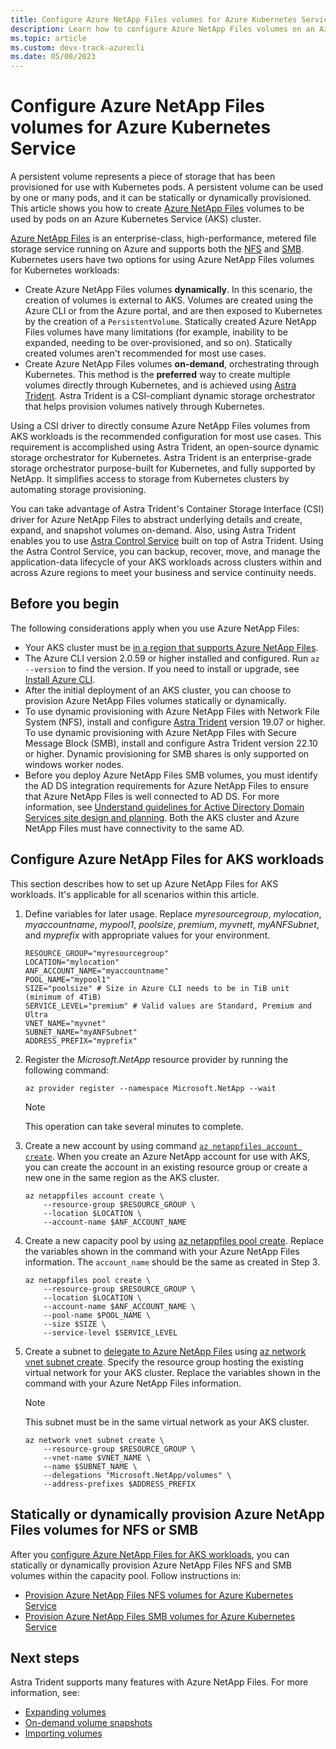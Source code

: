 ```yaml
---
title: Configure Azure NetApp Files volumes for Azure Kubernetes Service
description: Learn how to configure Azure NetApp Files volumes on an Azure Kubernetes Service cluster.
ms.topic: article
ms.custom: devx-track-azurecli
ms.date: 05/08/2023
---
```


# Configure Azure NetApp Files volumes for Azure Kubernetes Service

A persistent volume represents a piece of storage that has been provisioned for use with Kubernetes pods. A persistent volume can be used by one or many pods, and it can be statically or dynamically provisioned. This article shows you how to create [Azure NetApp Files][anf] volumes to be used by pods on an Azure Kubernetes Service (AKS) cluster.

[Azure NetApp Files][anf] is an enterprise-class, high-performance, metered file storage service running on Azure and supports both the [NFS](azure-netapp-files-nfs.md) and [SMB](azure-netapp-files-smb.md). Kubernetes users have two options for using Azure NetApp Files volumes for Kubernetes workloads:

* Create Azure NetApp Files volumes **dynamically**. In this scenario, the creation of volumes is external to AKS. Volumes are created using the Azure CLI or from the Azure portal, and are then exposed to Kubernetes by the creation of a `PersistentVolume`. Statically created Azure NetApp Files volumes have many limitations (for example, inability to be expanded, needing to be over-provisioned, and so on). Statically created volumes aren't recommended for most use cases.
* Create Azure NetApp Files volumes **on-demand**, orchestrating through Kubernetes. This method is the **preferred** way to create multiple volumes directly through Kubernetes, and is achieved using [Astra Trident][astra-trident]. Astra Trident is a CSI-compliant dynamic storage orchestrator that helps provision volumes natively through Kubernetes.

Using a CSI driver to directly consume Azure NetApp Files volumes from AKS workloads is the recommended configuration for most use cases. This requirement is accomplished using Astra Trident, an open-source dynamic storage orchestrator for Kubernetes. Astra Trident is an enterprise-grade storage orchestrator purpose-built for Kubernetes, and fully supported by NetApp. It simplifies access to storage from Kubernetes clusters by automating storage provisioning.

You can take advantage of Astra Trident's Container Storage Interface (CSI) driver for Azure NetApp Files to abstract underlying details and create, expand, and snapshot volumes on-demand. Also, using Astra Trident enables you to use [Astra Control Service][astra-control-service] built on top of Astra Trident. Using the Astra Control Service, you can backup, recover, move, and manage the application-data lifecycle of your AKS workloads across clusters within and across Azure regions to meet your business and service continuity needs.

## Before you begin

The following considerations apply when you use Azure NetApp Files:

* Your AKS cluster must be [in a region that supports Azure NetApp Files][anf-regions].
* The Azure CLI version 2.0.59 or higher installed and configured. Run `az --version` to find the version. If you need to install or upgrade, see [Install Azure CLI][install-azure-cli].
* After the initial deployment of an AKS cluster, you can choose to provision Azure NetApp Files volumes statically or dynamically.
* To use dynamic provisioning with Azure NetApp Files with Network File System (NFS), install and configure [Astra Trident][astra-trident] version 19.07 or higher. To use dynamic provisioning with Azure NetApp Files with Secure Message Block (SMB), install and configure Astra Trident version 22.10 or higher. Dynamic provisioning for SMB shares is only supported on windows worker nodes.
* Before you deploy Azure NetApp Files SMB volumes, you must identify the AD DS integration requirements for Azure NetApp Files to ensure that Azure NetApp Files is well connected to AD DS. For more information, see [Understand guidelines for Active Directory Domain Services site design and planning](../azure-netapp-files/understand-guidelines-active-directory-domain-service-site.md). Both the AKS cluster and Azure NetApp Files must have connectivity to the same AD. 

## Configure Azure NetApp Files for AKS workloads

This section describes how to set up Azure NetApp Files for AKS workloads. It's applicable for all scenarios within this article. 

1. Define variables for later usage. Replace *myresourcegroup*, *mylocation*, *myaccountname*, *mypool1*, *poolsize*, *premium*, *myvnett*, *myANFSubnet*, and *myprefix* with appropriate values for your environment.

    ```azurecli-interactive
    RESOURCE_GROUP="myresourcegroup"
    LOCATION="mylocation"
    ANF_ACCOUNT_NAME="myaccountname"
    POOL_NAME="mypool1"
    SIZE="poolsize" # Size in Azure CLI needs to be in TiB unit (minimum of 4TiB)
    SERVICE_LEVEL="premium" # Valid values are Standard, Premium and Ultra
    VNET_NAME="myvnet"
    SUBNET_NAME="myANFSubnet"
    ADDRESS_PREFIX="myprefix"
    ```
    
2. Register the *Microsoft.NetApp* resource provider by running the following command:

    ```azurecli-interactive
    az provider register --namespace Microsoft.NetApp --wait
    ```

    > [!NOTE]
    > This operation can take several minutes to complete.

3. Create a new account by using command [`az netappfiles account create`](/cli/azure/netappfiles/account#az-netappfiles-account-create). When you create an Azure NetApp account for use with AKS, you can create the account in an existing resource group or create a new one in the same region as the AKS cluster.

    ```azurecli-interactive
    az netappfiles account create \
        --resource-group $RESOURCE_GROUP \
        --location $LOCATION \
        --account-name $ANF_ACCOUNT_NAME
    ```

4. Create a new capacity pool by using [az netappfiles pool create][az-netappfiles-pool-create]. Replace the variables shown in the command with your Azure NetApp Files information. The `account_name` should be the same as created in Step 3.

    ```azurecli-interactive
    az netappfiles pool create \
        --resource-group $RESOURCE_GROUP \
        --location $LOCATION \
        --account-name $ANF_ACCOUNT_NAME \
        --pool-name $POOL_NAME \
        --size $SIZE \
        --service-level $SERVICE_LEVEL
    ```

5. Create a subnet to [delegate to Azure NetApp Files][anf-delegate-subnet] using [az network vnet subnet create][az-network-vnet-subnet-create]. Specify the resource group hosting the existing virtual network for your AKS cluster. Replace the variables shown in the command with your Azure NetApp Files information. 

    > [!NOTE]
    > This subnet must be in the same virtual network as your AKS cluster.

    ```azurecli-interactive
    az network vnet subnet create \
        --resource-group $RESOURCE_GROUP \
        --vnet-name $VNET_NAME \
        --name $SUBNET_NAME \
        --delegations "Microsoft.NetApp/volumes" \
        --address-prefixes $ADDRESS_PREFIX
    ```

## Statically or dynamically provision Azure NetApp Files volumes for NFS or SMB

After you [configure Azure NetApp Files for AKS workloads](#configure-azure-netapp-files-for-aks-workloads), you can statically or dynamically provision Azure NetApp Files NFS and SMB volumes within the capacity pool. Follow instructions in:
* [Provision Azure NetApp Files NFS volumes for Azure Kubernetes Service](azure-netapp-files-nfs.md) 
* [Provision Azure NetApp Files SMB volumes for Azure Kubernetes Service](azure-netapp-files-smb.md)  

## Next steps

Astra Trident supports many features with Azure NetApp Files. For more information, see:

* [Expanding volumes][expand-trident-volumes]
* [On-demand volume snapshots][on-demand-trident-volume-snapshots]
* [Importing volumes][importing-trident-volumes]

<!-- EXTERNAL LINKS -->
[astra-trident]: https://docs.netapp.com/us-en/trident/index.html
[kubectl-create]: https://kubernetes.io/docs/reference/generated/kubectl/kubectl-commands#create
[kubectl-apply]: https://kubernetes.io/docs/reference/generated/kubectl/kubectl-commands#apply
[kubectl-describe]: https://kubernetes.io/docs/reference/generated/kubectl/kubectl-commands#describe
[kubectl-exec]: https://kubernetes.io/docs/reference/generated/kubectl/kubectl-commands#exec
[astra-control-service]: https://cloud.netapp.com/astra-control
[kubernetes-csi-driver]: https://kubernetes-csi.github.io/docs/
[trident-install-guide]: https://docs.netapp.com/us-en/trident/trident-get-started/kubernetes-deploy.html
[trident-helm-chart]: https://docs.netapp.com/us-en/trident/trident-get-started/kubernetes-deploy-operator.html
[tridentctl]: https://docs.netapp.com/us-en/trident/trident-get-started/kubernetes-deploy-tridentctl.html
[trident-backend-install-guide]: https://docs.netapp.com/us-en/trident/trident-use/backends.html
[kubectl-get]: https://kubernetes.io/docs/reference/generated/kubectl/kubectl-commands#get
[expand-trident-volumes]: https://docs.netapp.com/us-en/trident/trident-use/vol-expansion.html
[on-demand-trident-volume-snapshots]: https://docs.netapp.com/us-en/trident/trident-use/vol-snapshots.html
[importing-trident-volumes]: https://docs.netapp.com/us-en/trident/trident-use/vol-import.html
[backend-anf.yaml]: https://raw.githubusercontent.com/NetApp/trident/v23.01.1/trident-installer/sample-input/backends-samples/azure-netapp-files/backend-anf.yaml

<!-- INTERNAL LINKS -->
[aks-quickstart-cli]: ./learn/quick-kubernetes-deploy-cli.md
[aks-quickstart-portal]: ./learn/quick-kubernetes-deploy-portal.md
[aks-quickstart-powershell]: ./learn/quick-kubernetes-deploy-powershell.md
[anf]: ../azure-netapp-files/azure-netapp-files-introduction.md
[anf-delegate-subnet]: ../azure-netapp-files/azure-netapp-files-delegate-subnet.md
[anf-regions]: https://azure.microsoft.com/global-infrastructure/services/?products=netapp&regions=all
[az-aks-show]: /cli/azure/aks#az_aks_show
[az-netappfiles-account-create]: /cli/azure/netappfiles/account#az_netappfiles_account_create
[az-netapp-files-dynamic]: azure-netapp-files-dynamic.md
[az-netappfiles-pool-create]: /cli/azure/netappfiles/pool#az_netappfiles_pool_create
[az-netappfiles-volume-create]: /cli/azure/netappfiles/volume#az_netappfiles_volume_create
[az-netappfiles-volume-show]: /cli/azure/netappfiles/volume#az_netappfiles_volume_show
[az-network-vnet-subnet-create]: /cli/azure/network/vnet/subnet#az_network_vnet_subnet_create
[install-azure-cli]: /cli/azure/install-azure-cli
[use-tags]: use-tags.md
[azure-ad-app-registration]: ../active-directory/develop/howto-create-service-principal-portal.md
